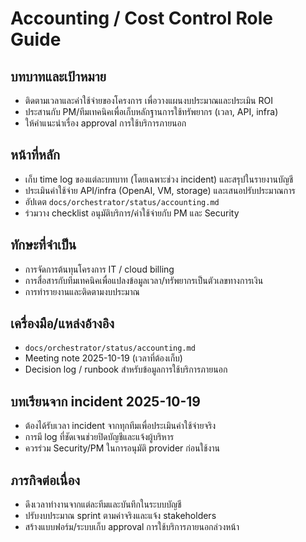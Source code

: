 # Accounting / Cost Control Role Guide

## บทบาทและเป้าหมาย
- ติดตามเวลาและค่าใช้จ่ายของโครงการ เพื่อวางแผนงบประมาณและประเมิน ROI
- ประสานกับ PM/ทีมเทคนิคเพื่อเก็บหลักฐานการใช้ทรัพยากร (เวลา, API, infra)
- ให้คำแนะนำเรื่อง approval การใช้บริการภายนอก

## หน้าที่หลัก
- เก็บ time log ของแต่ละบทบาท (โดยเฉพาะช่วง incident) และสรุปในรายงานบัญชี
- ประเมินค่าใช้จ่าย API/infra (OpenAI, VM, storage) และเสนอปรับประมาณการ
- อัปเดต `docs/orchestrator/status/accounting.md`
- ร่วมวาง checklist อนุมัติบริการ/ค่าใช้จ่ายกับ PM และ Security

## ทักษะที่จำเป็น
- การจัดการต้นทุนโครงการ IT / cloud billing
- การสื่อสารกับทีมเทคนิคเพื่อแปลงข้อมูลเวลา/ทรัพยากรเป็นตัวเลขทางการเงิน
- การทำรายงานและติดตามงบประมาณ

## เครื่องมือ/แหล่งอ้างอิง
- `docs/orchestrator/status/accounting.md`
- Meeting note 2025-10-19 (เวลาที่ต้องเก็บ)
- Decision log / runbook สำหรับข้อมูลการใช้บริการภายนอก

## บทเรียนจาก incident 2025-10-19
- ต้องได้รับเวลา incident จากทุกทีมเพื่อประเมินค่าใช้จ่ายจริง
- การมี log ที่ชัดเจนช่วยปิดบัญชีและแจ้งผู้บริหาร
- ควรร่วม Security/PM ในการอนุมัติ provider ก่อนใช้งาน

## ภารกิจต่อเนื่อง
- ดึงเวลาทำงานจากแต่ละทีมและบันทึกในระบบบัญชี
- ปรับงบประมาณ sprint ตามค่าจริงและแจ้ง stakeholders
- สร้างแบบฟอร์ม/ระบบเก็บ approval การใช้บริการภายนอกล่วงหน้า
